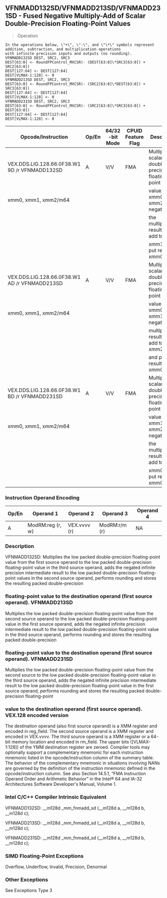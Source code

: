 ## VFNMADD132SD/VFNMADD213SD/VFNMADD231SD  -  Fused Negative Multiply-Add of Scalar Double-Precision Floating-Point Values

> Operation

``` slim
In the operations below, \"+\", \"-\", and \"\*\" symbols represent addition, subtraction, and multiplication operations
with infinite precision inputs and outputs (no rounding).
VFNMADD132SD DEST, SRC2, SRC3
DEST[63:0] <- RoundFPControl_MXCSR(- (DEST[63:0]\*SRC3[63:0]) + SRC2[63:0])
DEST[127:64] <- DEST[127:64]
DEST[VLMAX-1:128] <- 0
VFNMADD213SD DEST, SRC2, SRC3
DEST[63:0] <- RoundFPControl_MXCSR(- (SRC2[63:0]\*DEST[63:0]) + SRC3[63:0])
DEST[127:64] <- DEST[127:64]
DEST[VLMAX-1:128] <- 0
VFNMADD231SD DEST, SRC2, SRC3
DEST[63:0] <- RoundFPControl_MXCSR(- (SRC2[63:0]\*SRC3[63:0]) + DEST[63:0])
DEST[127:64] <- DEST[127:64]
DEST[VLMAX-1:128] <- 0

```

 Opcode/Instruction                           | Op/En| 64/32 -bit Mode| CPUID Feature Flag| Description                                    
 ---  | --- | --- | --- | ---
 VEX.DDS.LIG.128.66.0F38.W1 9D /r VFNMADD132SD| A    | V/V            | FMA               | Multiply scalar double-precision floating-point
 xmm0, xmm1, xmm2/m64                         |      |                |                   | value from xmm0 and xmm2/mem, negate           
                                              |      |                |                   | the multiplication result and add to           
                                              |      |                |                   | xmm1 and put result in xmm0.                   
 VEX.DDS.LIG.128.66.0F38.W1 AD /r VFNMADD213SD| A    | V/V            | FMA               | Multiply scalar double-precision floating-point
 xmm0, xmm1, xmm2/m64                         |      |                |                   | value from xmm0 and xmm1, negate the           
                                              |      |                |                   | multiplication result and add to xmm2/mem      
                                              |      |                |                   | and put result in xmm0.                        
 VEX.DDS.LIG.128.66.0F38.W1 BD /r VFNMADD231SD| A    | V/V            | FMA               | Multiply scalar double-precision floating-point
 xmm0, xmm1, xmm2/m64                         |      |                |                   | value from xmm1 and xmm2/mem, negate           
                                              |      |                |                   | the multiplication result and add to           
                                              |      |                |                   | xmm0 and put result in xmm0.                   

### Instruction Operand Encoding
 Op/En| Operand 1       | Operand 2   | Operand 3    | Operand 4
 ---  | --- | --- | --- | ---
 A    | ModRM:reg (r, w)| VEX.vvvv (r)| ModRM:r/m (r)| NA       

### Description
VFNMADD132SD: Multiplies the low packed double-precision floating-point value
from the first source operand to the low packed double-precision floating-point
value in the third source operand, adds the negated infinite precision intermediate
result to the low packed double-precision floating-point values in the second
source operand, performs rounding and stores the resulting packed double-precision
### floating-point value to the destination operand (first source operand). VFNMADD213SD
Multiplies the low packed double-precision floating-point value from the second
source operand to the low packed double-precision floating-point value in the
first source operand, adds the negated infinite precision intermediate result
to the low packed double-precision floating-point value in the third source
operand, performs rounding and stores the resulting packed double-precision
### floating-point value to the destination operand (first source operand). VFNMADD231SD
Multiplies the low packed double-precision floating-point value from the second
source to the low packed double-precision floating-point value in the third
source operand, adds the negated infinite precision intermediate result to the
low packed double-precision floating-point value in the first source operand,
performs rounding and stores the resulting packed double-precision floating-point
### value to the destination operand (first source operand). VEX.128 encoded version
The destination operand (also first source operand) is a XMM register and encoded
in reg_field. The second source operand is a XMM register and encoded in VEX.vvvv.
The third source operand is a XMM register or a 64-bit memory location and encoded
in rm_field. The upper bits ([VLMAX-1:128]) of the YMM destination register
are zeroed. Compiler tools may optionally support a complementary mnemonic for
each instruction mnemonic listed in the opcode/instruction column of the summary
table. The behavior of the complementary mnemonic in situations involving NANs
are governed by the definition of the instruction mnemonic defined in the opcode/instruction
column. See also Section 14.5.1, “FMA Instruction Operand Order and Arithmetic
Behavior” in the Intel® 64 and IA-32 Architectures Software Developer's Manual,
Volume 1.



### Intel C/C++ Compiler Intrinsic Equivalent
VFNMADD132SD: __m128d _mm_fnmadd_sd (__m128d a, __m128d b, __m128d c);

VFNMADD213SD: __m128d _mm_fnmadd_sd (__m128d a, __m128d b, __m128d c);

VFNMADD231SD: __m128d _mm_fnmadd_sd (__m128d a, __m128d b, __m128d c);


### SIMD Floating-Point Exceptions
Overflow, Underflow, Invalid, Precision, Denormal


### Other Exceptions
See Exceptions Type 3

